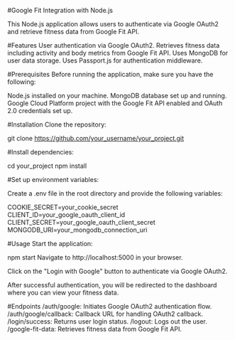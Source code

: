 
#Google Fit Integration with Node.js

This Node.js application allows users to authenticate via Google OAuth2 and retrieve fitness data from Google Fit API.

#Features
User authentication via Google OAuth2.
Retrieves fitness data including activity and body metrics from Google Fit API.
Uses MongoDB for user data storage.
Uses Passport.js for authentication middleware.


#Prerequisites
Before running the application, make sure you have the following:

Node.js installed on your machine.
MongoDB database set up and running.
Google Cloud Platform project with the Google Fit API enabled and OAuth 2.0 credentials set up.

#Installation
Clone the repository:

git clone https://github.com/your_username/your_project.git

#Install dependencies:

cd your_project
npm install

#Set up environment variables:

Create a .env file in the root directory and provide the following variables:


COOKIE_SECRET=your_cookie_secret
CLIENT_ID=your_google_oauth_client_id
CLIENT_SECRET=your_google_oauth_client_secret
MONGODB_URI=your_mongodb_connection_uri

#Usage
Start the application:

npm start
Navigate to http://localhost:5000 in your browser.

Click on the "Login with Google" button to authenticate via Google OAuth2.

After successful authentication, you will be redirected to the dashboard where you can view your fitness data.

#Endpoints
/auth/google: Initiates Google OAuth2 authentication flow.
/auth/google/callback: Callback URL for handling OAuth2 callback.
/login/success: Returns user login status.
/logout: Logs out the user.
/google-fit-data: Retrieves fitness data from Google Fit API.
